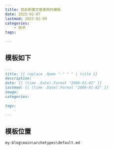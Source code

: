 ```yaml
---
title: 目前新建文章使用的模板
date: 2025-02-07
lastmod: 2025-02-09
categories:
    - 技术
tags:
    
---
```


## 模板如下

```markdown
---
title: {{ replace .Name "-" " " | title }}
description: 
date: {{ (time .Date).Format "2006-01-02" }}
lastmod: {{ (time .Date).Format "2006-01-02" }}
image: 
categories:
    - 
tags:
    - 
---


```

## 模板位置

`my-blog\main\archetypes\default.md`
